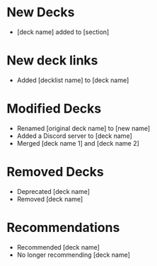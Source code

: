 # New Decks
- [deck name] added to [section]

# New deck links
- Added [decklist name] to [deck name]

# Modified Decks
- Renamed [original deck name] to [new name]
- Added a Discord server to [deck name]
- Merged [deck name 1] and [deck name 2]

# Removed Decks
- Deprecated [deck name]
- Removed [deck name]

# Recommendations
- Recommended [deck name]
- No longer recommending [deck name]

